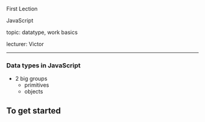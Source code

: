 First Lection

JavaScript

topic: datatype, work basics

lecturer: Victor

---

### Data types in JavaScript

- 2 big groups
  - primitives
  - objects

## To get started

